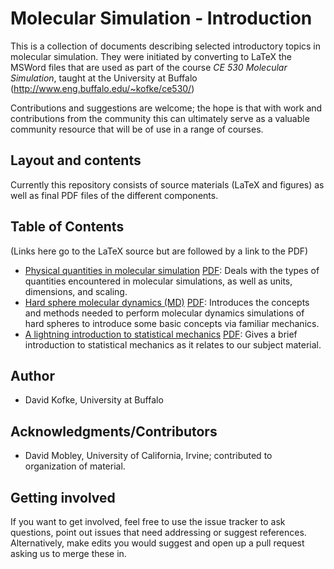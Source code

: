 # Molecular Simulation - Introduction

This is a collection of documents describing selected introductory topics in molecular simulation.
They were initiated by converting to LaTeX the MSWord files that are used as part of the course *CE 530 Molecular Simulation*, taught at the University at Buffalo (http://www.eng.buffalo.edu/~kofke/ce530/)

Contributions and suggestions are welcome; the hope is that with work and contributions from the community this can ultimately serve as a valuable community resource that will be of use in a range of courses.

## Layout and contents
Currently this repository consists of source materials (LaTeX and figures) as well as final PDF files of the different components.

## Table of Contents

(Links here go to the LaTeX source but are followed by a link to the PDF)
- [Physical quantities in molecular simulation](HardSphereMD.tex) [PDF](HardSphereMD.pdf): Deals with the types of quantities encountered in molecular simulations, as well as units, dimensions, and scaling.
- [Hard sphere molecular dynamics (MD)](HardSphereMD.tex) [PDF](HardSphereMD.pdf): Introduces the concepts and methods needed to perform molecular dynamics simulations of hard spheres to introduce some basic concepts via familiar mechanics.
- [A lightning introduction to statistical mechanics](StatMech6c.tex) [PDF](StatMech6c.pdf): Gives a brief introduction to statistical mechanics as it relates to our subject material.

## Author
- David Kofke, University at Buffalo

## Acknowledgments/Contributors
- David Mobley, University of California, Irvine; contributed to organization of material.

## Getting involved

If you want to get involved, feel free to use the issue tracker to ask questions, point out issues that need addressing or suggest references.
Alternatively, make edits you would suggest and open up a pull request asking us to merge these in.
